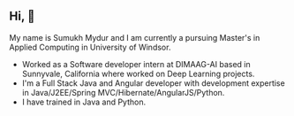   Hi, 👋
 -----------------------------------------------------------------------------------------------------------------------------------------------------------------------------------
 My name is Sumukh Mydur and I am currently a pursuing Master's in Applied Computing in University of Windsor.
 
- Worked as a Software developer intern at DIMAAG-AI based in Sunnyvale, California where worked on Deep Learning projects.
- I'm a Full Stack Java and Angular developer with development expertise in Java/J2EE/Spring MVC/Hibernate/AngularJS/Python.
- I have trained in Java and Python. 

<!---
sumukh-m/sumukh-m is a ✨ special ✨ repository because its `README.md` (this file) appears on your GitHub profile.
You can click the Preview link to take a look at your changes.
--->
